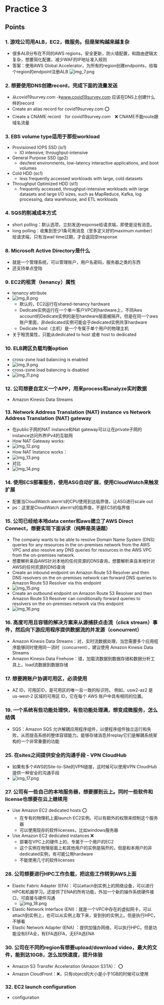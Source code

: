 # Practice 3
## Points
### 1. 游戏公司用ALB，EC2，微服务。但是架构越来越复杂
- 很多ALB分布在不同的AWS regions，安全更新，防火墙配置，和路由逻辑太复杂，想要简化配置，减少WAF的IP地址准入规则
- 答案：使用AWS Global Accelerator，为所有的region创建endpoints，给每个region的endpoint注册ALB
![img_7.png](img_7.png)

### 2. 想要使用DNS创建record，完成下面的流量发送
- 从covid19survey.com -》www.covid19survey.com 应该在DNS上创建什么样的record
- Create an alias record for covid19survey.com ⭕️
- Create a CNAME record　for covid19survey.com　❌ CNAME不能route跟域名流量

### 3. EBS volume type适用于那些workload
- Provisioned IOPS SSD (io1)
  - IO intensive, throughput-intensive
- General Purpose SSD (gp2)
  - dev/test environments, low-latency interactive applications, and boot volumes
- Cold HDD (sc1)
  - less frequently accessed workloads with large, cold datasets
- Throughput Optimized HDD (st1)
  - frequently accessed, throughput-intensive workloads with large datasets and large I/O sizes, such as MapReduce, Kafka, log processing, data warehouse, and ETL workloads

### 4. SQS的削减成本方式
- short polling：默认选项，立刻发送response给请求端，即使是没有消息。
- long polling：收集到至少1条可用消息（至多定义好的maximum number）给请求端，只有当wail time过期，才会返回空response

### 8. Microsoft Active Directory是什么
- 就是一个管理系统，可以管理账户，用户名密码，服务器之类的东西
- 还支持单点登陆

### 9. EC2的租赁（tenancy）属性
- tenancy attribute
- ![img_8.png](img_8.png)
  - 默认的，EC2运行在shared-tenancy hardware
  - Dedicate实例运行在一个单一客户VPC的hardware上，不同Aws account的Dedicate实例的是在hardware层面被隔开。但是在同一个aws账户里面，非dedicated实例可能会于dedicated实例共享hardware
  - Dedicate host（主机）是一个专属于单个用户的物理主机
- 关于租赁属性，只能从dedicated to host 或者 host to dedicated

### 10. ELB跨区负载均衡option
- cross-zone load balancing is enabled
- ![img_9.png](img_9.png)
- cross-zone load balancing is disabled
- ![img_11.png](img_11.png)

### 12. 公司想要自定义一个APP，用来process和analyze实时数据
- Amazon Kinesis Data Streams

### 13. Network Address Translation (NAT) instance vs Network Address Translation (NAT) gateway
- 在public子网的NAT instance和Nat gateway可以让在private子网的instance访问外界IPv4的互联网
- How NAT Gateway works:
- ![img_12.png](img_12.png)
- How NAT Instance works：
- ![img_13.png](img_13.png)
- 对比
- ![img_14.png](img_14.png)

### 14. 使用ECS部署服务，使用ASG自动扩展，使用CloudWatch来触发扩展
- 配置当CloudWatch alerm‘s的CPU使用到达临界值，让ASG进行scale out
- ps：这里是CloudWatch alerm‘s的临界值，不是ECS的临界值

### 15. 公司已经给本地data center和aws建立了AWS Direct Connect，想要实现下面诉求（纯粹是英语题）
- The company wants to be able to resolve Domain Name System (DNS) queries for any resources in the on-premises network from the AWS VPC and also resolve any DNS queries for resources in the AWS VPC from the on-premises network.
- 想要解析来自AWS针对本地的任何资源的DNS查询，想要解析来自本地针对AWS的任何资源的DNS查询
- Create an inbound endpoint on Amazon Route 53 Resolver and then DNS resolvers on the on-premises network can forward DNS queries to Amazon Route 53 Resolver via this endpoint
- ![img_15.png](img_15.png)
- Create an outbound endpoint on Amazon Route 53 Resolver and then Amazon Route 53 Resolver can conditionally forward queries to resolvers on the on-premises network via this endpoint
- ![img_16.png](img_16.png)

### 16. 高度可用且容错的解决方案来从源捕获点击流（click stream）事件，然后向下游应用程序提供数据流的并发源（concurrent）
- Amazon Kinesis Data Streams：对，实时流数据处理，当您需要多个应用程序能够同时使用同一流时（concurrent），建议使用 Amazon Kinesis Data Streams
- Amazon Kinesis Data Firehose：错，加载流数据到数据存储和数据分析工具上，load流数据到数据存储

### 17. 想要跨账户协调可用区，必须使用
- AZ ID，可用区ID，是可用区的唯一且一致的标识符。 例如，usw2-az2 是 us-west-2 区域的可用区 ID，它在每个 AWS 账户中具有相同的位置。

### 19. 一个系统有些功能处理快，有些功能处理满，想变成微服务，怎么结偶
- SQS：Amazon SQS 允许解耦应用程序组件，以便程序组件独立运行和失败，从而提高系统的整体容错能力。能够存储消息并replay它们是解耦系统架构的一个非常重要的功能

### 25. 在sites之间提供安全的沟通手段 - VPN CloudHub
- 如果有多个AWS的Site-to-Site的VPN链接，这时候可以使用VPN CloudHub提供一种安全的沟通手段
- ![img_17.png](img_17.png)

### 27. 公司有一些自己的本地服务器，想要挪到云上。同时一些软件和license也想要在云上继续用
- Use Amazon EC2 dedicated hosts ⭕️
  - 在专有的物理机上面launch EC2实例。可以有额外的权限来控制这个服务器
  - 可以使用现存的软件licenses，比如windows服务器
- Use Amazon EC2 dedicated instances ❌
  -  部署在VPC上的硬件上的，专属于一个用户的EC2
  - 这个实例在物理层面上和其他用户的实例是隔开的，但是和本用户的非dedicated实例，有可能公用hardware
  - 不能使用几寸的软件licenses

### 28. 公司想要进行HPC工作负载，把这些工作转到AWS上面
- Elastic Fabric Adapter (EFA)：可以attach到实例上的网络设备，可以进行HPC和机器学习。还提供了ENA的所有功能，外加一个新的操作系统硬件接口，可直接与硬件沟通
  - ![img_18.png](img_18.png)
- Elastic Network Interface (ENI)：就是一个VPC中存在的虚拟网卡，可以attach到实例上，也可以从实例上取下来，安到别的实例上。但是执行HPC，不够看
- Elastic Network Adapter (ENA) ：提供加强办网络，可以执行HPC。但是功能没有EFA全，有EFA选EFA，无EFA选ENA

### 30. 公司在不同的region有想要upload/download video，最大的文件，能到达10GB，怎么加快速度，提升体验
- Amazon S3 Transfer Acceleration (Amazon S3TA)： ⭕️
- Amazon CloudFront：❌，只有object的大小是小于1GB的时候可以使用

### 32. EC2 launch configuration
- configuration

